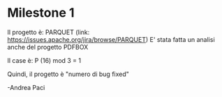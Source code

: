 # Milestone 1

Il progetto è: PARQUET (link: https://issues.apache.org/jira/browse/PARQUET)
E' stata fatta un analisi anche del progetto PDFBOX

Il case è: P (16) mod 3 = 1

Quindi, il progetto è "numero di bug fixed"


-Andrea Paci
